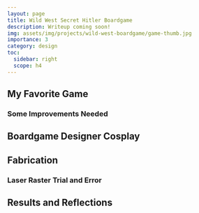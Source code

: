 ```yaml
---
layout: page
title: Wild West Secret Hitler Boardgame
description: Writeup coming soon!
img: assets/img/projects/wild-west-boardgame/game-thumb.jpg
importance: 3
category: design
toc:
  sidebar: right
  scope: h4
---
```


## My Favorite Game

### Some Improvements Needed

## Boardgame Designer Cosplay

## Fabrication

### Laser Raster Trial and Error

## Results and Reflections
